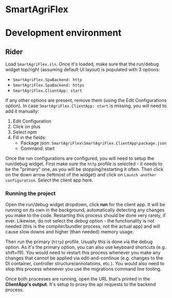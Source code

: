 # SmartAgriFlex

# Development environment

## Rider

Load `SmartAgriFlex.sln`. Once it's loaded, make sure that the run/debug widget top/right (assuming default UI layout)
is populated with 3 options:

* `SmartAgriFlex.SpaBackend: http`
* `SmartAgriFlex.SpaBackend: https`
* `SmartAgriFlex.ClientApp: start`

If any other options are present, remove them (using the Edit Configurations option). In case
`SmartAgriFlex.ClientApp: start` is missing, you will need to add it manually:

1) Edit Configuration
2) Click on plus
3) Select npm
4) Fill in the fields:
   * Package json: `SmartAgriFlex\SmartAgriFlex.ClientApp\package.json`
   * Command: start

Once the run configurations are configured, you will need to setup the run/debug widget.
First make sure the `http` profile is selected - it needs to be the "primary" one, as
you will be stopping/restarting it often. Then click on the down arrow (leftmost of the
widget) and click on `Launch another configuration`. Select the client app here.

### Running the project

Open the run/debug widget dropdown, click **run** for the client app. It will be running on its own in the
background, automatically detecting any changes you make to the code. Restarting this process should be
done very rarely, if ever. Likewise, do not select the _debug_ option - the functionality is not needed
(this is the compiler/bundler process, not the actual app) and will cause slow downs and higher (than
needed) memory usage.

Then run the primary (`http`) profile. Usually this is done via the debug option. As it's the primary
option, you can also use keyboard shortcuts (e.g. shift+f9). You would need to restart this process
whenever you make any changes that cannot be applied via edit-and-continue (e.g. changes to the DI
container, controller structure/annotations, etc.). You would also need to stop this process
whenever you use the migrations command line tooling.

Once both processes are running, open the URL that's printed in the **ClientApp's output**.
It's setup to proxy the api requests to the backend process.
